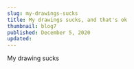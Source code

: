 ```yaml
---
slug: my-drawings-sucks
title: My drawings sucks, and that's ok
thumbnail: blog7
published: December 5, 2020
updated:
---
```


My drawing sucks
